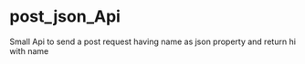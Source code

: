 # post_json_Api
Small Api to send a post request having name as json property and return hi with name
